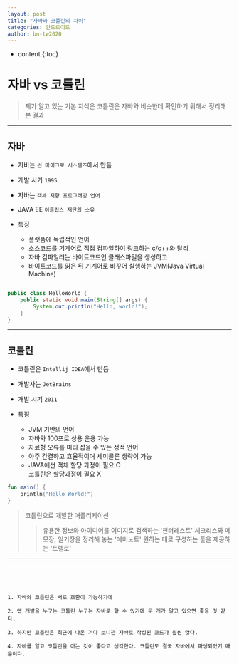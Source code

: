 ```yaml
---
layout: post
title: "자바와 코틀린의 차이"
categories: 안드로이드
author: bn-tw2020
---
```

* content
{:toc}






# 자바 vs 코틀린

> 제가 알고 있는 기본 지식은 코틀린은 자바와 비슷한데 확인하기 위해서 정리해본 결과
---

## 자바

-   자바는 `썬 마이크로 시스템즈`에서 만듬

-   개발 시기 `1995`

-   자바는 `객체 지향 프로그래밍 언어`

-   JAVA EE `이클립스 재단의 소유`

-   특징
    -   플랫폼에 독립적인 언어
    -   소스코드를 기계어로 직접 컴파일하여 링크하는 c/c++와 달리
    -   자바 컴파일러는 바이트코드인 클래스파일을 생성하고
    -   바이트코드를 읽은 뒤 기계어로 바꾸어 실행하는 JVM(Java Virtual Machine)

```java

public class HelloWorld {
    public static void main(String[] args) {
        System.out.println("Hello, world!");
    }
}
```

---

## 코틀린

-   코틀린은 `Intellij IDEA`에서 만듬

-   개발사는 `JetBrains`

-   개발 시기 `2011`

-   특징
    -   JVM 기반의 언어
    -   자바와 100프로 상용 운용 가능
    -   자료형 오류를 미리 잡을 수 있는 정적 언어
    -   아주 간결하고 효율적이며 세미콜론 생략이 가능
    -   JAVA에선 객체 할당 과정이 필요 O<br>코틀린은 할당과정이 필요 X

```kotlin
fun main() {
    println("Hello World!")
}
```

> 코틀린으로 개발한 애플리케이션
>
> > 유용한 정보와 아이디어를 이미지로 검색하는 '핀터레스트'
> > 체크리스와 메모장, 일기장을 정리해 놓는 '에버노트'
> > 원하는 대로 구성하는 툴을 제공하는 '트렐로'

---

<br><br>

```

1. 자바와 코틀린은 서로 호환이 가능하기에

2. 앱 개발을 누구는 코틀린 누구는 자바로 할 수 있기에 두 개가 알고 있으면 좋을 것 같다.

3. 하지만 코틀린은 최근에 나온 거다 보니깐 자바로 작성된 코드가 훨씬 많다.

4. 자바를 알고 코틀린을 아는 것이 좋다고 생각한다. 코틀린도 결국 자바에서 파생되었기 때문이다.

```
